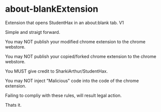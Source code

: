 # about-blankExtension
Extension that opens StudentHax in an about:blank tab. V1

Simple and straigt forward.

You may NOT publish your modified chrome extension to the chrome webstore.

You may NOT publish your copied/forked chrome extension to the chrome webstore.

You MUST give credit to SharkiArthur/StudentHax.

You may NOT inject "Malicious" code into the code of the chrome extension.

Failing to compliy with these rules, will result legal action.

Thats it.
